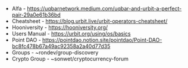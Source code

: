 * Alfa - https://uqbarnetwork.medium.com/uqbar-and-urbit-a-perfect-pair-29a0e61b36bd
* Cheatsheet - https://blog.urbit.live/urbit-operators-cheatsheet/
* Hooniversity - https://hooniversity.org/
* Users Manual - https://urbit.org/using/os/basics
* Point DAO - https://pointdao.notion.site/pointdao/Point-DAO-bc8fc478b67a49ac92358a2a40d77d35
* Groups - ~rondev/group-discovery
* Crypto Group - ~sonwet/cryptocurrency-forum

